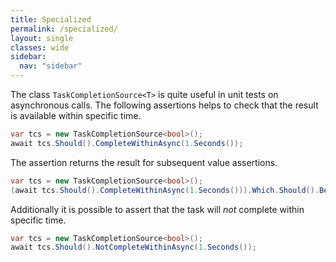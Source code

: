 ```yaml
---
title: Specialized
permalink: /specialized/
layout: single
classes: wide
sidebar:
  nav: "sidebar"
---
```


The class `TaskCompletionSource<T>` is quite useful in unit tests on asynchronous calls.
The following assertions helps to check that the result is available within specific time.

```csharp
var tcs = new TaskCompletionSource<bool>();
await tcs.Should().CompleteWithinAsync(1.Seconds());
```

The assertion returns the result for subsequent value assertions.

```csharp
var tcs = new TaskCompletionSource<bool>();
(await tcs.Should().CompleteWithinAsync(1.Seconds())).Which.Should().BeTrue();
```

Additionally it is possible to assert that the task will *not* complete within specific time.

```csharp
var tcs = new TaskCompletionSource<bool>();
await tcs.Should().NotCompleteWithinAsync(1.Seconds());
```
